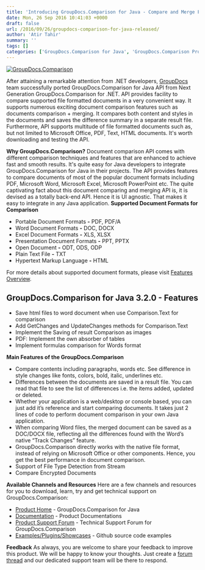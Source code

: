 ```yaml
---
title: 'Introducing GroupDocs.Comparison for Java - Compare and Merge Famous Document Formats'
date: Mon, 26 Sep 2016 10:41:03 +0000
draft: false
url: /2016/09/26/groupdocs-comparison-for-java-released/
author: 'Atir Tahir'
summary: ''
tags: []
categories: ['GroupDocs.Comparison for Java', 'GroupDocs.Comparison Product Family']
---
```


[![GroupDocs.Comparison](https://blog.groupdocs.com/wp-content/uploads/sites/4/2016/09/java-comparison-logo.png)](https://www.groupdocs.com/products/comparison/java)

After attaining a remarkable attention from .NET developers, [GroupDocs](http://www.groupdocs.com/) team successfully ported GroupDocs.Comparison for Java API from Next Generation GroupDocs.Comparison for .NET. API provides facility to compare supported file formatted documents in a very convenient way. It supports numerous exciting document comparison features such as documents comparison + merging. It compares both content and styles in the documents and saves the difference summary in a separate result file. Furthermore, API supports multitude of file formatted documents such as, but not limited to Microsoft Office, PDF, Text, HTML documents. It's worth downloading and testing the API.

**Why GroupDocs.Comparison?** Document comparison API comes with different comparison techniques and features that are enhanced to achieve fast and smooth results. It's quite easy for Java developers to integrate GroupDocs.Comparison for Java in their projects. The API provides features to compare documents of most of the popular document formats including PDF, Microsoft Word, Microsoft Excel, Microsoft PowerPoint etc. The quite captivating fact about this document comparing and merging API is, it is devised as a totally back-end API. Hence it is UI agnostic. That makes it easy to integrate in any Java application. **Supported Document Formats for Comparison**

*   Portable Document Formats **-** PDF, PDF/A
*   Word Document Formats **-** DOC, DOCX
*   Excel Document Formats **-** XLS, XLSX
*   Presentation Document Formats **-** PPT, PPTX
*   Open Document **-** ODT, ODS, ODP
*   Plain Text File **-** TXT
*   Hypertext Markup Language **-** HTML

For more details about supported document formats, please visit [Features Overview](http://www.groupdocs.com/docs/display/comparisonjava/Features+Overview).

## GroupDocs.Comparison for Java 3.2.0 - Features

*   Save html files to word document when use Comparison.Text for comparison
*   Add GetChanges and UpdateChanges methods for Comparison.Text
*   Implement the Saving of result Comparison as images
*   PDF: Implement the own absorber of tables
*   Implement formulas comparison for Words format

**Main Features of the GroupDocs.Comparison**

*   Compare contents including paragraphs, words etc. See difference in style changes like fonts, colors, bold, italic, underlines etc.
*   Differences between the documents are saved in a result file. You can read that file to see the list of differences i.e. the items added, updated or deleted.
*   Whether your application is a web/desktop or console based, you can just add it’s reference and start comparing documents. It takes just 2 lines of code to perform document comparison in your own Java application.
*   When comparing Word files, the merged document can be saved as a DOC/DOCX file, reflecting all the differences found with the Word’s native “Track Changes” feature.
*   GroupDocs.Comparison directly works with the native file format, instead of relying on Microsoft Office or other components. Hence, you get the best performance in document comparison.
*   Support of File Type Detection from Stream
*   Compare Encrypted Documents

**Available Channels and Resources** Here are a few channels and resources for you to download, learn, try and get technical support on GroupDocs.Comparison:

*   [Product Home](http://www.groupdocs.com/products/comparison/java "GroupDocs.Comparison for Java Product Home") - GroupDocs.Comparison for Java
*   [Documentation](https://docs.groupdocs.com/comparison/java) - Product Documentations
*   [Product Support Forum](http://groupdocs.com/Community/forums/groupdocs.comparison-product-family/9/showforum.aspx) - Technical Support Forum for GroupDocs.Comparison
*   [Examples/Plugins/Showcases](https://github.com/groupdocs-comparison/GroupDocs.Comparison-for-Java) - Github source code examples

**Feedback** As always, you are welcome to share your feedback to improve this product. We will be happy to know your thoughts. Just create a [forum thread](http://groupdocs.com/Community/forums/groupdocs.comparison-product-family/9/showforum.aspx) and our dedicated support team will be there to respond.




